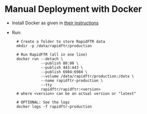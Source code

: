 # Manual Deployment with Docker

* Install Docker as given in [their instructions](http://docs.docker.com/)
* Run:

        # Create a folder to store RapidFTR data
        mkdir -p /data/rapidftr/production
        
        # Run RapidFTR (all in one line)
        docker run --detach \
                   --publish 80:80 \
                   --publish 443:443 \
                   --publish 6984:6984 \
                   --volume /data/rapidftr/production:/data \
                   --name rapidftr-production \
                   --tty 
                   rapidftr/rapidftr:<version>
        # where <version> can be an actual version or "latest"

        # OPTIONAL: See the logs
        docker logs -f rapidftr-production
